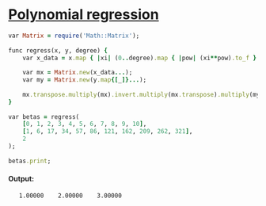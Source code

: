 [1]: http://rosettacode.org/wiki/Polynomial_regression

# [Polynomial regression][1]

```ruby
var Matrix = require('Math::Matrix');
 
func regress(x, y, degree) {
    var x_data = x.map { |xi| (0..degree).map { |pow| (xi**pow).to_f } };
 
    var mx = Matrix.new(x_data...);
    var my = Matrix.new(y.map{[_]}...);
 
    mx.transpose.multiply(mx).invert.multiply(mx.transpose).multiply(my).transpose;
}
 
var betas = regress(
    [0, 1, 2, 3, 4, 5, 6, 7, 8, 9, 10],
    [1, 6, 17, 34, 57, 86, 121, 162, 209, 262, 321],
    2
);
 
betas.print;
```

#### Output:
```
   1.00000    2.00000    3.00000
```